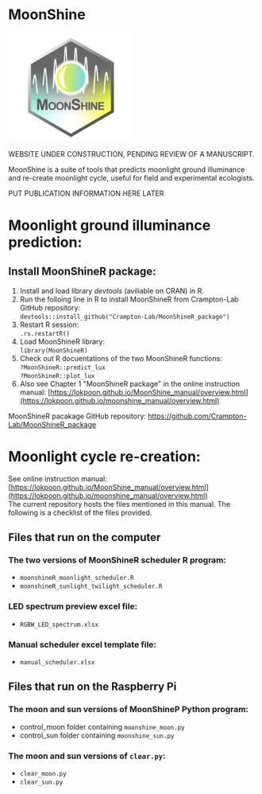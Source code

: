 # MoonShine
<img src="/others/moonshine_logo.png" width=50% height=50%>

WEBSITE UNDER CONSTRUCTION, PENDING REVIEW OF A MANUSCRIPT.

MoonShine is a suite of tools that predicts moonlight ground illuminance and re-create moonlight cycle, useful for field and experimental ecologists.

PUT PUBLICATION INFORMATION HERE LATER
# Moonlight ground illuminance prediction:
## Install MoonShineR package:
1. Install and load library _devtools_ (aviliable on CRAN) in R.
2. Run the folloing line in R to install MoonShineR from Crampton-Lab GitHub repository:  
`devtools::install_github("Crampton-Lab/MoonShineR_package")`
3. Restart R session:  
`.rs.restartR()`
4. Load MoonShineR library:  
`library(MoonShineR)`
5. Check out R docuentations of the two MoonShineR functions:  
`?MoonShineR::predict_lux`  
`?MoonShineR::plot_lux`
6. Also see Chapter 1 "MoonShineR package" in the online instruction manual: [https://lokpoon.github.io/MoonShine_manual/overview.html](https://lokpoon.github.io/moonshine_manual/overview.html)

MoonShineR pacakage GitHub repository: https://github.com/Crampton-Lab/MoonShineR_package
# Moonlight cycle re-creation:
See online instruction manual: [https://lokpoon.github.io/MoonShine_manual/overview.html](https://lokpoon.github.io/moonshine_manual/overview.html)  
The current repository hosts the files mentioned in this manual. The following is a checklist of the files provided.
## Files that run on the computer
### The two versions of MoonShineR scheduler R program:
- `moonshineR_moonlight_scheduler.R`
- `moonshineR_sunlight_twilight_scheduler.R`
### LED spectrum preview excel file:
- `RGBW_LED_spectrum.xlsx`
### Manual scheduler excel template file:
- `manual_scheduler.xlsx`
## Files that run on the Raspberry Pi
### The moon and sun versions of MoonShineP Python program:
- control_moon folder containing `moonshine_moon.py`
- control_sun folder containing `moonshine_sun.py`
### The moon and sun versions of `clear.py`:
- `clear_moon.py`
- `clear_sun.py`
